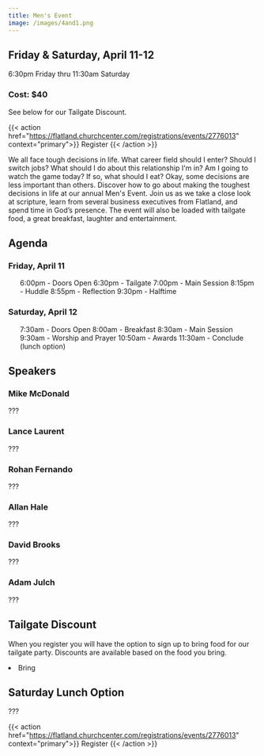 ```yaml
---
title: Men's Event
image: /images/4and1.png
---
```


## Friday & Saturday, April 11-12

6:30pm Friday thru 11:30am Saturday

### Cost: $40

See below for our Tailgate Discount.


{{< action href="https://flatland.churchcenter.com/registrations/events/2776013" context="primary">}}
Register
{{< /action >}}

We all face tough decisions in life. What career field should I enter? Should I switch jobs? What should I do about this relationship I'm in? Am I going to watch the game today? If so, what should I eat? Okay, some decisions are less important than others. Discover how to go about making the toughest decisions in life at our annual Men's Event. Join us as we take a close look at scripture, learn from several business executives from Flatland, and spend time in God’s presence. The event will also be loaded with tailgate food, a great breakfast, laughter and entertainment.

## Agenda

### Friday, April 11
<ul>
  6:00pm - Doors Open
  6:30pm - Tailgate
  7:00pm - Main Session
  8:15pm - Huddle
  8:55pm - Reflection
  9:30pm - Halftime
</ul>

### Saturday, April 12
<ul>
  7:30am - Doors Open
  8:00am - Breakfast
  8:30am - Main Session
  9:30am - Worship and Prayer
  10:50am - Awards
  11:30am - Conclude (lunch option)
</ul>

## Speakers

### Mike McDonald
???
### Lance Laurent
???
### Rohan Fernando
???
### Allan Hale
???
### David Brooks
???
### Adam Julch
???

## Tailgate Discount

When you register you will have the option to sign up to bring food for our tailgate party. Discounts are available based on the food you bring.
<li>
  Bring 
</li>

## Saturday Lunch Option

???

{{< action href="https://flatland.churchcenter.com/registrations/events/2776013" context="primary">}}
Register
{{< /action >}}
